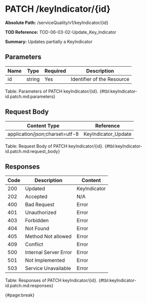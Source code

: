 <!--
    ATTENTION: This file was generated via gradle!
               Do NOT manually edit this file! Any such changes will be overwritten!
-->

# PATCH /keyIndicator/{id}

**Absolute Path:** /serviceQuality/v1/keyIndicator/{id}

**TOD Reference:** TOD-06-03-02-Update_Key_Indicator

**Summary:** Updates partially a KeyIndicator

## Parameters

| Name | Type | Required | Description |
| ------ | ------ | --- | ------------ |
| id | string | Yes | Identifier of the Resource |

Table: Parameters of PATCH keyIndicator/{id}. {#tbl:keyIndicator-id.patch.md:parameters}

## Request Body

| Content Type | Reference |
|--------------|-----------|
| application/json;charset=utf-8 | KeyIndicator_Update |

Table: Request Body of PATCH keyIndicator/{id}. {#tbl:keyIndicator-id.patch.md:request_body}

## Responses

| Code | Description | Content |
|------|-------------|---------|
| 200 | Updated | KeyIndicator |
| 202 | Accepted | N/A |
| 400 | Bad Request | Error |
| 401 | Unauthorized | Error |
| 403 | Forbidden | Error |
| 404 | Not Found | Error |
| 405 | Method Not allowed | Error |
| 409 | Conflict | Error |
| 500 | Internal Server Error | Error |
| 501 | Not Implemented | Error |
| 503 | Service Unavailable | Error |

Table: Responses of PATCH keyIndicator/{id}. {#tbl:keyIndicator-id.patch.md:responses}

{#page:break}
